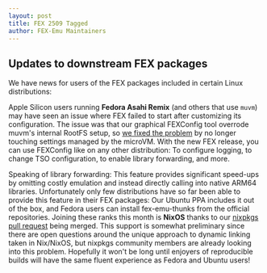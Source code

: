 ```yaml
---
layout: post
title: FEX 2509 Tagged
author: FEX-Emu Maintainers
---
```


## Updates to downstream FEX packages

We have news for users of the FEX packages included in certain Linux distributions:

Apple Silicon users running **Fedora Asahi Remix** (and others that use `muvm`) may have seen
an issue where FEX failed to start after customizing its configuration. The issue was that
our graphical FEXConfig tool overrode muvm's internal RootFS setup, so
[we fixed the problem](https://github.com/FEX-Emu/FEX/pull/4802) by no longer touching
settings managed by the microVM. With the new FEX release, you can use FEXConfig like on any other
distribution: To configure logging, to change TSO configuration, to enable library forwarding,
and more.

Speaking of library forwarding: This feature provides significant speed-ups by omitting
costly emulation and instead directly calling into native ARM64 libraries. Unfortunately
only few distributions have so far been able to provide this feature in their FEX packages:
Our Ubuntu PPA includes it out of the box, and Fedora users can install fex-emu-thunks from
the official repositories. Joining these ranks this month is **NixOS** thanks to our
[nixpkgs pull request](https://github.com/NixOS/nixpkgs/pull/413255) being merged.
This support is somewhat preliminary since there are open questions around the unique approach
to dynamic linking taken in Nix/NixOS, but nixpkgs community members are already looking into
this problem. Hopefully it won't be long until enjoyers of reproducible builds will have the
same fluent experience as Fedora and Ubuntu users!
